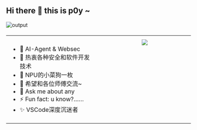 ## Hi there 👋 this is p0y ~

<!--
**yuanweipeifang/yuanweipeifang** is a ✨ _special_ ✨ repository because its `README.md` (this file) appears on your GitHub profile.

Here are some ideas to get you started:
-->
![output](https://github.com/user-attachments/assets/87a65bf1-8e60-46e1-8a15-f10153caae99)


<table style="width: 100%; margin-top: 20px;">  
  <tr>  
    <!-- 红色框内容 -->  
    <td style="width: 50%; vertical-align: top; padding: 10px;">  
      <ul>  
        <li>🔭 AI-Agent & Websec</li>  
        <li>🌱 热衷各种安全和软件开发技术</li>  
        <li>👯 NPU的小菜狗一枚</li>  
        <li>🤔 希望和各位师傅交流~</li>  
        <li>💬 Ask me about any</li>  
        <li>⚡ Fun fact: u know?……</li>  
        <li>✨ VSCode深度沉迷者</li>  
      </ul>  
    </td>  
    <!-- 右侧内容 -->  
    <td style="width: 50%; vertical-align: top; text-align: center; padding: 10px;">  
      <img src="https://github-readme-stats.vercel.app/api/top-langs/?username=yang-tian-hub" />  
    </td>  
  </tr>  
</table>
